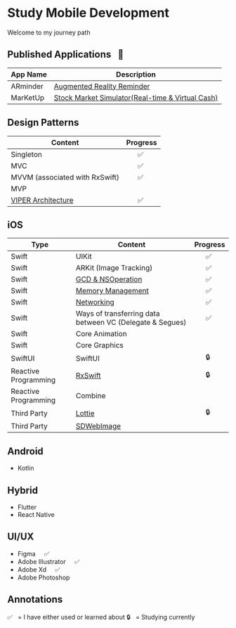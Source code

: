 # Study Mobile Development
Welcome to my journey path

## Published Applications &nbsp; 🎉
App Name | Description 
-------- | ----------  
ARminder | <a href="https://apps.apple.com/tt/app/arminder/id1521786711">Augmented Reality Reminder </a>     
MarKetUp | <a href="https://github.com/dks333/MarKetUp">Stock Market Simulator(Real-time & Virtual Cash)</a> 

## Design Patterns
Content | Progress
------- | ---------
Singleton |  &nbsp; &nbsp; &nbsp; ✅
MVC |  &nbsp; &nbsp; &nbsp; ✅
MVVM (associated with RxSwift) |  &nbsp; &nbsp; &nbsp; ✅
MVP | 
[VIPER Architecture](Design&#32;Patterns/VIPER.md) |  &nbsp; &nbsp; &nbsp; ✅

## iOS
Type | Content | Progress
---- | ------- | ---------
Swift | UIKit | &nbsp; &nbsp; &nbsp; ✅
Swift | ARKit (Image Tracking) | &nbsp; &nbsp; &nbsp; ✅
Swift | [GCD & NSOperation](Swifty&#32;Notes/GCD&#32;&&#32;NSOperation.md) | &nbsp; &nbsp; &nbsp; ✅
Swift | <a href="https://github.com/dks333/Study-Notes/blob/master/Swifty%20Notes/Automatic%20Reference%20Counting%20(ARC).md">Memory Management</a> | &nbsp; &nbsp; &nbsp; ✅
Swift | [Networking](Swifty&#32;Notes/Network.md) | &nbsp; &nbsp; &nbsp; ✅
Swift | Ways of transferring data between VC (Delegate & Segues) | &nbsp; &nbsp; &nbsp; ✅
Swift | Core Animation | 
Swift | Core Graphics | 
SwiftUI | SwiftUI | &nbsp; &nbsp; &nbsp; 🔒
Reactive Programming | [RxSwift](Swifty&#32;Notes/RxSwift.md) | &nbsp; &nbsp; &nbsp; 🔒
Reactive Programming | Combine | 
Third Party | <a href="http://airbnb.io/lottie/#/README">Lottie</a> | &nbsp; &nbsp; &nbsp; 🔒
Third Party | <a href="https://github.com/SDWebImage/SDWebImage">SDWebImage</a> |

## Android
 - Kotlin
 
## Hybrid 
- Flutter
- React Native

## UI/UX
- Figma  &nbsp; &nbsp;  ✅
- Adobe Illustrator  &nbsp; &nbsp;  ✅
- Adobe Xd  &nbsp; &nbsp;  ✅
- Adobe Photoshop


## Annotations
✅  &nbsp; = I have either used or learned about
🔒  &nbsp; = Studying currently
